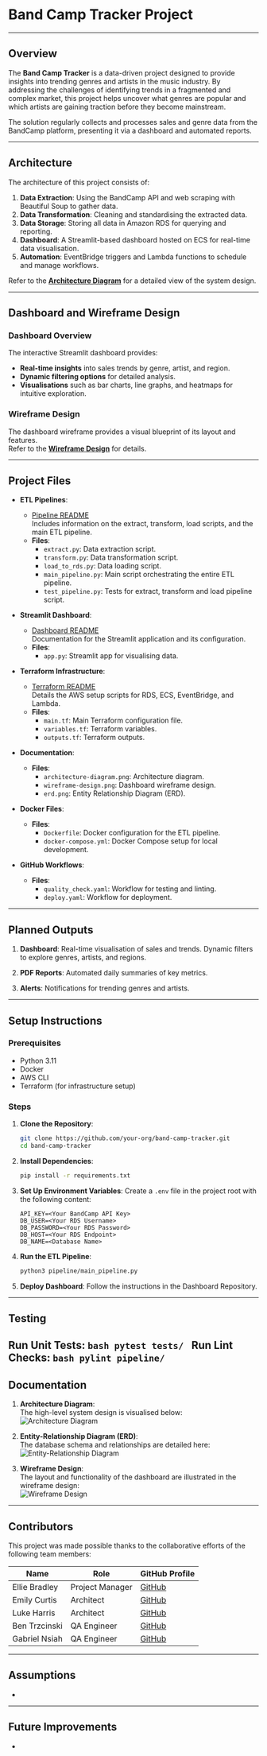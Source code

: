 # **Band Camp Tracker Project**

---

## **Overview**

The **Band Camp Tracker** is a data-driven project designed to provide insights into trending genres and artists in the music industry. By addressing the challenges of identifying trends in a fragmented and complex market, this project helps uncover what genres are popular and which artists are gaining traction before they become mainstream.

The solution regularly collects and processes sales and genre data from the BandCamp platform, presenting it via a dashboard and automated reports. 

---

## **Architecture**

The architecture of this project consists of:
1. **Data Extraction**: Using the BandCamp API and web scraping with Beautiful Soup to gather data.
2. **Data Transformation**: Cleaning and standardising the extracted data.
3. **Data Storage**: Storing all data in Amazon RDS for querying and reporting.
4. **Dashboard**: A Streamlit-based dashboard hosted on ECS for real-time data visualisation.
5. **Automation**: EventBridge triggers and Lambda functions to schedule and manage workflows.

Refer to the **[Architecture Diagram](./docs/architecture-diagram.png)** for a detailed view of the system design.

---

## **Dashboard and Wireframe Design**

### **Dashboard Overview**
The interactive Streamlit dashboard provides:
- **Real-time insights** into sales trends by genre, artist, and region.
- **Dynamic filtering options** for detailed analysis.
- **Visualisations** such as bar charts, line graphs, and heatmaps for intuitive exploration.

### **Wireframe Design**
The dashboard wireframe provides a visual blueprint of its layout and features.  
Refer to the **[Wireframe Design](./docs/wireframe-design.png)** for details.

---

## **Project Files**

- **ETL Pipelines**:
  - [Pipeline README](./pipeline/README.md)  
    Includes information on the extract, transform, load scripts, and the main ETL pipeline.
  - **Files**:
    - `extract.py`: Data extraction script.
    - `transform.py`: Data transformation script.
    - `load_to_rds.py`: Data loading script.
    - `main_pipeline.py`: Main script orchestrating the entire ETL pipeline.
    - `test_pipeline.py`: Tests for extract, transform and load pipeline script.

- **Streamlit Dashboard**:
  - [Dashboard README](./dashboard/README.md)  
    Documentation for the Streamlit application and its configuration.
  - **Files**:
    - `app.py`: Streamlit app for visualising data.

- **Terraform Infrastructure**:
  - [Terraform README](./infrastructure/README.md)  
    Details the AWS setup scripts for RDS, ECS, EventBridge, and Lambda.
  - **Files**:
    - `main.tf`: Main Terraform configuration file.
    - `variables.tf`: Terraform variables.
    - `outputs.tf`: Terraform outputs.

- **Documentation**:
  - **Files**:
    - `architecture-diagram.png`: Architecture diagram.
    - `wireframe-design.png`: Dashboard wireframe design.
    - `erd.png`: Entity Relationship Diagram (ERD).

- **Docker Files**:
  - **Files**:
    - `Dockerfile`: Docker configuration for the ETL pipeline.
    - `docker-compose.yml`: Docker Compose setup for local development.

- **GitHub Workflows**:
  - **Files**:
    - `quality_check.yaml`: Workflow for testing and linting.
    - `deploy.yaml`: Workflow for deployment.

---

## **Planned Outputs**

1. **Dashboard**:
    Real-time visualisation of sales and trends.
    Dynamic filters to explore genres, artists, and regions.

2. **PDF Reports**:
    Automated daily summaries of key metrics.

3. **Alerts**:
    Notifications for trending genres and artists.

---

## **Setup Instructions**

### **Prerequisites**
- Python 3.11
- Docker
- AWS CLI
- Terraform (for infrastructure setup)

### **Steps**

1. **Clone the Repository**:
    ```bash
    git clone https://github.com/your-org/band-camp-tracker.git
    cd band-camp-tracker
    ```

2. **Install Dependencies**:
    ```bash
    pip install -r requirements.txt
    ```

3. **Set Up Environment Variables**:
   Create a `.env` file in the project root with the following content:
   ```env
   API_KEY=<Your BandCamp API Key>
   DB_USER=<Your RDS Username>
   DB_PASSWORD=<Your RDS Password>
   DB_HOST=<Your RDS Endpoint>
   DB_NAME=<Database Name>
   ```

4. **Run the ETL Pipeline**:
    ```bash
    python3 pipeline/main_pipeline.py
    ```

5. **Deploy Dashboard**: 
    Follow the instructions in the Dashboard Repository.

---

## **Testing**

Run Unit Tests:
    ```bash
    pytest tests/
    ```
Run Lint Checks:
    ```bash
    pylint pipeline/
    ```
---

## **Documentation**

1. **Architecture Diagram**:  
   The high-level system design is visualised below:  
   ![Architecture Diagram](./docs/architecture-diagram.png)

2. **Entity-Relationship Diagram (ERD)**:  
   The database schema and relationships are detailed here:  
   ![Entity-Relationship Diagram](./docs/erd.png)

3. **Wireframe Design**:  
   The layout and functionality of the dashboard are illustrated in the wireframe design:  
   ![Wireframe Design](./docs/wireframe-design.png)

---
## **Contributors**

This project was made possible thanks to the collaborative efforts of the following team members:

| Name             | Role             | GitHub Profile                                 |
|------------------|------------------|-----------------------------------------------|
| Ellie Bradley     | Project Manager  | [GitHub](https://github.com/ebradley12)       |
| Emily Curtis      | Architect        | [GitHub](https://github.com/emily-curtis)     |
| Luke Harris       | Architect        | [GitHub](https://github.com/lukieh2014)       |
| Ben Trzcinski     | QA Engineer      | [GitHub](https://github.com/bentrzcinski)     |
| Gabriel Nsiah     | QA Engineer      | [GitHub](https://github.com/GabrielNsiah)     |

---

## Assumptions
- 

---

## Future Improvements
- 